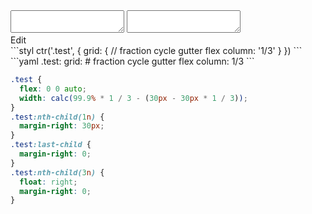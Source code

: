 <div data-size="325" class="code-cont" data-example="one-three-column-A">
    <div class="code">
        <div class="code-wrap">
            <textarea id="stylus"></textarea>
            <textarea id="css"></textarea>
            <div class="edit-code">
                <span>Edit</span>
            </div>
        </div>
    </div>
</div>


<div data-size="325" data-examples="stylus"></div>
```styl
ctr('.test', {
  grid: {
    // fraction cycle gutter flex
    column: '1/3'
  }
})
```

<div data-size="325" data-examples="yaml"></div>
```yaml
.test:
  grid:
    # fraction cycle gutter flex
    column: 1/3
```

```css
.test {
  flex: 0 0 auto;
  width: calc(99.9% * 1 / 3 - (30px - 30px * 1 / 3));
}
.test:nth-child(1n) {
  margin-right: 30px;
}
.test:last-child {
  margin-right: 0;
}
.test:nth-child(3n) {
  float: right;
  margin-right: 0;
}
```
<div class="cf"></div>
